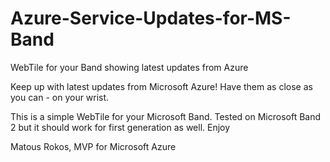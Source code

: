 # Azure-Service-Updates-for-MS-Band
WebTile for your Band showing latest updates from Azure

Keep up with latest updates from Microsoft Azure! Have them as close as you can - on your wrist. 



This is a simple WebTile for your Microsoft Band. Tested on Microsoft Band 2 but it should work for first generation as well.
Enjoy

Matous Rokos, MVP for Microsoft Azure
